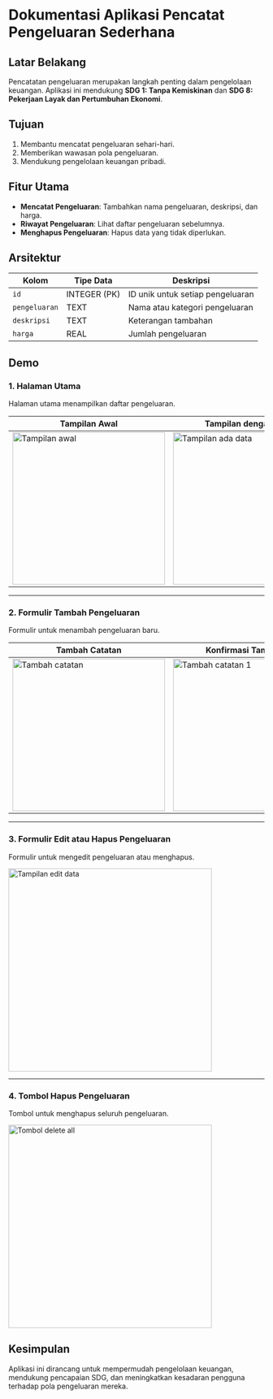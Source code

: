 # Dokumentasi Aplikasi Pencatat Pengeluaran Sederhana

## Latar Belakang
Pencatatan pengeluaran merupakan langkah penting dalam pengelolaan keuangan. Aplikasi ini mendukung **SDG 1: Tanpa Kemiskinan** dan **SDG 8: Pekerjaan Layak dan Pertumbuhan Ekonomi**.

## Tujuan
1. Membantu mencatat pengeluaran sehari-hari.
2. Memberikan wawasan pola pengeluaran.
3. Mendukung pengelolaan keuangan pribadi.

## Fitur Utama
- **Mencatat Pengeluaran**: Tambahkan nama pengeluaran, deskripsi, dan harga.
- **Riwayat Pengeluaran**: Lihat daftar pengeluaran sebelumnya.
- **Menghapus Pengeluaran**: Hapus data yang tidak diperlukan.

## Arsitektur
| Kolom         | Tipe Data       | Deskripsi                              |
|---------------|----------------|---------------------------------------|
| `id`          | INTEGER (PK)   | ID unik untuk setiap pengeluaran       |
| `pengeluaran` | TEXT           | Nama atau kategori pengeluaran         |
| `deskripsi`   | TEXT           | Keterangan tambahan                    |
| `harga`       | REAL           | Jumlah pengeluaran                     |

## Demo

### 1. Halaman Utama
Halaman utama menampilkan daftar pengeluaran.

| Tampilan Awal | Tampilan dengan Data |
|---------------|-----------------------|
| <img src="https://github.com/user-attachments/assets/674f9118-447f-4866-8f65-f407c980872c" alt="Tampilan awal" width="300"/> | <img src="https://github.com/user-attachments/assets/e22095e2-6669-4584-bc33-1c8d73b5f8c8" alt="Tampilan ada data" width="300"/> |

---

### 2. Formulir Tambah Pengeluaran
Formulir untuk menambah pengeluaran baru.

| Tambah Catatan | Konfirmasi Tambahan |
|----------------|----------------------|
| <img src="https://github.com/user-attachments/assets/67d80742-d061-4edd-a200-a777014827c8" alt="Tambah catatan" width="300"/> | <img src="https://github.com/user-attachments/assets/7ac89eb8-c1eb-4549-9127-9427977a4e9f" alt="Tambah catatan 1" width="300"/> |

---

### 3. Formulir Edit atau Hapus Pengeluaran
Formulir untuk mengedit pengeluaran atau menghapus.

<img src="https://github.com/user-attachments/assets/dc3a77e6-2495-4655-aeac-caa786b3d1db" alt="Tampilan edit data" width="400"/>

---

### 4. Tombol Hapus Pengeluaran
Tombol untuk menghapus seluruh pengeluaran.

<img src="https://github.com/user-attachments/assets/9d40b092-3e74-41e8-b00b-dd8f5cee25f3" alt="Tombol delete all" width="400"/>


## Kesimpulan
Aplikasi ini dirancang untuk mempermudah pengelolaan keuangan, mendukung pencapaian SDG, dan meningkatkan kesadaran pengguna terhadap pola pengeluaran mereka.







